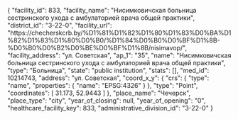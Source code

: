 {
    "facility_id": 833,
    "facility_name": "Нисимковичская больница сестринского ухода с амбулаторией врача общей практики",
    "district_id": "3-22-0",
    "facility_url": "https:\/\/checherskcrb.by\/%D1%81%D1%82%D1%80%D1%83%D0%BA%D1%82%D1%83%D1%80%D0%B0\/%D1%84%D0%B0%D0%BF%D1%8B-%D0%B0%D0%B2%D0%BE%D0%BF%D1%8B\/nisimavop\/",
    "facility_address": "ул. Советская",
    "ap_1": "35",
    "name": "Нисимковичская больница сестринского ухода с амбулаторией врача общей практики",
    "type": "Больница",
    "state": "public institution",
    "stats": [],
    "med_id": 10214743,
    "address": "ул. Советская",
    "coord_x_y": {
        "crs": {
            "type": "name",
            "properties": {
                "name": "EPSG:4326"
            }
        },
        "type": "Point",
        "coordinates": [
            31.173,
            52.9443
        ]
    },
    "place_name": "Чечерск",
    "place_type": "city",
    "year_of_closing": null,
    "year_of_opening": "0",
    "healthcare_facility_key": 833,
    "administrative_division_id": "3-22-0"
}